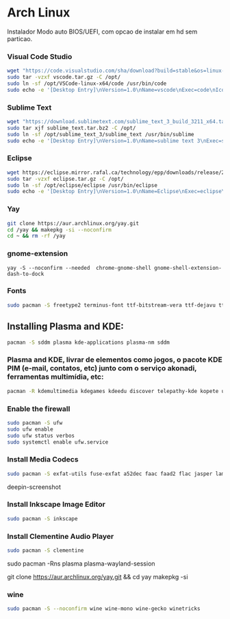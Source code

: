 # Arch Linux

Instalador Modo auto BIOS/UEFI, com opcao de instalar  em hd sem particao.

### Visual Code Studio
```bash
wget "https://code.visualstudio.com/sha/download?build=stable&os=linux-x64" -O vscode.tar.gz
sudo tar -vzxf vscode.tar.gz -C /opt/
sudo ln -sf /opt/VSCode-linux-x64/code /usr/bin/code
sudo echo -e '[Desktop Entry]\nVersion=1.0\nName=vscode\nExec=code\nIcon=/opt/VSCode-linux-x64/resources/app/resources/linux/code.png\nType=Application\nCategories=Development;Application' | sudo tee /usr/share/applications/vscode.desktop
```

### Sublime Text
```bash
wget "https://download.sublimetext.com/sublime_text_3_build_3211_x64.tar.bz2" -O sublime_text.tar.bz2
sudo tar xjf sublime_text.tar.bz2 -C /opt/
sudo ln -sf /opt/sublime_text_3/sublime_text /usr/bin/sublime
sudo echo -e '[Desktop Entry]\nVersion=1.0\nName=sublime text 3\nExec=sublime\nIcon=/opt/sublime_text_3/Icon/256x256/sublime-text.png\nType=Application\nCategories=Development;Application' | sudo tee /usr/share/applications/sublime_text.desktop
```


### Eclipse
```bash
wget https://eclipse.mirror.rafal.ca/technology/epp/downloads/release/2020-12/R/eclipse-java-2020-12-R-linux-gtk-x86_64.tar.gz -O eclipse.tar.gz
sudo tar -vzxf eclipse.tar.gz -C /opt/
sudo ln -sf /opt/eclipse/eclipse /usr/bin/eclipse
sudo echo -e '[Desktop Entry]\nVersion=1.0\nName=Eclipse\nExec=eclipse\nTerminal=false\nIcon=/opt/eclipse/icon.xpm\nType=Application\nComment=Integrated Development Environment\nCategories=Development;Application;IDE' | sudo tee /usr/share/applications/eclipse.desktop
```


### Yay

```bash
git clone https://aur.archlinux.org/yay.git
cd /yay && makepkg -si --noconfirm
cd ~ && rm -rf /yay
```

### gnome-extension

```
yay -S --noconfirm --needed  chrome-gnome-shell gnome-shell-extension-dash-to-dock 
```

### Fonts
```bash
sudo pacman -S freetype2 terminus-font ttf-bitstream-vera ttf-dejavu ttf-droid ttf-fira-mono ttf-fira-sans ttf-freefont ttf-inconsolata ttf-liberation ttf-linux-libertine ttf-ubuntu-font-family xorg-xfontsel
```


## Installing Plasma and KDE:

```bash
pacman -S sddm plasma kde-applications plasma-nm sddm
```
### Plasma and KDE, livrar de elementos como jogos, o pacote KDE PIM (e-mail, contatos, etc) junto com o serviço akonadi, ferramentas multimídia, etc:

```bash
pacman -R kdemultimedia kdegames kdeedu discover telepathy-kde kopete umbrello kdepim-addons kdepim-apps-libs kdepim-runtime akonadi kaddressbook kalarm kmail kontact korganizer calendarsupport knotes messagelib akonadi-calendar-tools akonadiconsole akregator eventviews grantlee-editor mailcommon pim-data-exporter  akonadi-import-wizard incidenceeditor mbox-importer
```

### Enable the firewall

```bash
sudo pacman -S ufw
sudo ufw enable
sudo ufw status verbos
sudo systemctl enable ufw.service
```

### Install Media Codecs

```bash
sudo pacman -S exfat-utils fuse-exfat a52dec faac faad2 flac jasper lame libdca libdv gst-libav libmad libmpeg2 libtheora libvorbis libxv wavpack x264 xvidcore libdvdcss libdvdread libdvdnav dvd+rw-tools dvdauthor dvgrab
```


deepin-screenshot

### Install Inkscape Image Editor
```bash
sudo pacman -S inkscape
```

### Install Clementine Audio Player
```bash
sudo pacman -S clementine
```
<!-- 
nano /etc/sudoers

# %wheel ALL=(ALL) ALL -->


sudo pacman -Rns plasma plasma-wayland-session

git clone https://aur.archlinux.org/yay.git && cd yay
makepkg -si

<!-- 


sudo rm /var/lib/pacman/db.lck
sudo rm /var/lib/pacman/sync/*
sudo rm -R /etc/pacman.d/gnupg
sudo pacman -Scc
sudo pacman -Sy gnupg archlinux-keyring
sudo pacman-key --init 
sudo pacman-key --populate archlinux
sudo pacman-key --refresh-keys 
sudo pacman -Syyu







    
### powerlevel10k

```bash
yay -S --noconfirm --needed nerd-fonts-fira-code nordic-darker-standard-buttons-theme nordic-darker-theme nordic-theme

touch .cache/zshhistory
mv arch/zsh .zsh
git clone --depth=1 https://github.com/romkatv/powerlevel10k.git ~/.powerlevel10k
ln -s ~/.zsh/zshrc .zshrc

chsh -s /usr/bin/zsh
```

### Grub Theme

```bash
mkdir -p "/boot/grub/themes/CyberRe"
cp -a arch/CyberRe /boot/grub/themes/CyberRe
cp -an /etc/default/grub /etc/default/grub.bak

grep "GRUB_THEME=" /etc/default/grub 2>&1 >/dev/null
sed -i '/GRUB_THEME=/d' /etc/default/grub
echo "GRUB_THEME=\"/boot/grub/themes/CyberRe/theme.txt\"" >> /etc/default/grub
grub-mkconfig -o /boot/grub/grub.cfg
```
-->

### wine

```bash
sudo pacman -S --noconfirm wine wine-mono wine-gecko winetricks
```



<!-- lightdm lightdm-gtk-greeter lightdm-webkit2-greeter   

lightdm-webkit-theme-aether

systemctl enable lightdm.service


greeter-session=lightdm-webkit2-greeter   /etc/lightdm/lightdm.conf

$ git clone https://github.com/jelenis/login-manager.git
# cp -r lightdm-theme /usr/share/lightdm-webkit/themes/

webkit_theme=lightdm-theme  /etc/lightdm/lightdm-webkit2-greeter.conf
 -->

<!-- 
The Windows .efi file

mkdir -p /mnt/EFI/Microsoft/Boot
cp /mnt/EFI/grub/grubx64.efi /mnt/EFI/Microsoft/Boot/bootmgfw.efi

EFI fallback .efi file (as defined in the EFI standard.)

mkdir -p /mnt/EFI/BOOT
cp /mnt/EFI/grub/grub64.efi /mnt/EFI/BOOT/bootx64.efi

https://www.xfce-look.org/p/1272122
sudo tar -xzvf ~/Downloads/sugar-dark.tar.gz -C /usr/share/sddm/themes
'/etc/sddm.conf/usr/lib/sddm/sddm.conf.d/sddm.conf'.

[Theme]
Current=sugar-candy

qt5-graphicaleffects


pacman -S pulseaudio pulseaudio-alsa pavucontrol gnome-terminal firefox flashplugin vlc chromium unzip unrar p7zip pidgin skype deluge smplayer audacious qmmp gimp xfburn thunderbird gedit gnome-system-monitor


pacman -S a52dec faac faad2 flac jasper lame libdca libdv libmad libmpeg2 libtheora libvorbis libxv wavpack x264 xvidcore gstreamer0.10-plugins


pacman -S libgtop







conky-lua-archers
arcolinux-conky-collection-git
arcolinux-pipemenus-git
yad
libpulse




    arch_chroot "pacman -S --noconfirm xorg xorg-server xorg-twm xorg-xclock xorg-xinit xterm xorg-fonts-100dpi xorg-fonts-75dpi alsa-firmware alsa-utils"

    case $desktop in
        1)
            DEpkg="gdm gnome-shell gnome-backgrounds gnome-control-center gnome-screenshot gnome-system-monitor gnome-terminal gnome-tweak-tool nautilus gedit gnome-calculator gnome-disk-utility eog evince"
            ;;
        2)
            DEpkg="gdm gnome gnome-tweak-tool"
            ;;
        3)
            DEpkg="sddm plasma plasma-wayland-session dolphin konsole kate kcalc ark gwenview spectacle okular packagekit-qt5"
            ;;
        4)
            DEpkg="lxdm xfce4 xfce4-goodies network-manager-applet"
            ;;
    esac








-->

<!-- pacman -S gdm gnome-shell gnome-control-center gnome-tweak-tool -->
<!-- pacmam -S nautilus chromium -->
<!-- systemctl enable gdm.service -->
